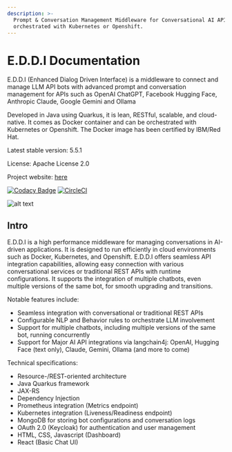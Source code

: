```yaml
---
description: >-
  Prompt & Conversation Management Middleware for Conversational AI APIs. Developed in Java, powered by Quarkus, provided with Docker, and
  orchestrated with Kubernetes or Openshift.
---
```


# E.D.D.I Documentation

E.D.D.I (Enhanced Dialog Driven Interface) is a middleware to connect and manage LLM API bots
with advanced prompt and conversation management for APIs such as OpenAI ChatGPT, Facebook Hugging Face,
Anthropic Claude, Google Gemini and Ollama

Developed in Java using Quarkus, it is lean, RESTful, scalable, and cloud-native.
It comes as Docker container and can be orchestrated with Kubernetes or Openshift.
The Docker image has been certified by IBM/Red Hat.

Latest stable version: 5.5.1

License: Apache License 2.0

Project website: [here](https://eddi.labs.ai/)

[![Codacy Badge](https://app.codacy.com/project/badge/Grade/2c5d183d4bd24dbaa77427cfbf5d4074)](https://app.codacy.com/organizations/gh/labsai/dashboard?utm_source=github.com&amp;utm_medium=referral&amp;utm_content=labsai/EDDI&amp;utm_campaign=Badge_Grade) [![CircleCI](https://circleci.com/gh/labsai/EDDI/tree/main.svg?style=svg)](https://circleci.com/gh/labsai/EDDI/tree/main)

![alt text](https://eddi.labs.ai/EDDI-landing-page-image.png)

## Intro

E.D.D.I is a high performance middleware for managing conversations in AI-driven applications.
It is designed to run efficiently in cloud environments such as Docker, Kubernetes, and Openshift.
E.D.D.I offers seamless API integration capabilities, allowing easy connection with various conversational services or
traditional REST APIs with runtime configurations.
It supports the integration of multiple chatbots, even multiple versions of the same bot, for smooth upgrading and transitions.

Notable features include:

* Seamless integration with conversational or traditional REST APIs
* Configurable NLP and Behavior rules to orchestrate LLM involvement
* Support for multiple chatbots, including multiple versions of the same bot, running concurrently
* Support for Major AI API integrations via langchain4j: OpenAI, Hugging Face (text only), Claude, Gemini, Ollama (and more to come)

Technical specifications:

* Resource-/REST-oriented architecture
* Java Quarkus framework
* JAX-RS
* Dependency Injection
* Prometheus integration (Metrics endpoint)
* Kubernetes integration (Liveness/Readiness endpoint)
* MongoDB for storing bot configurations and conversation logs
* OAuth 2.0 (Keycloak) for authentication and user management
* HTML, CSS, Javascript (Dashboard)
* React (Basic Chat UI)
